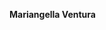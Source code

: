 <p><b> Mariangella Ventura </b> 
<br>
<a href="![5](https://user-images.githubusercontent.com/55172757/70925728-bc054080-1ff9-11ea-8d19-4146362adec9.JPG)
"></a></p</center> 
